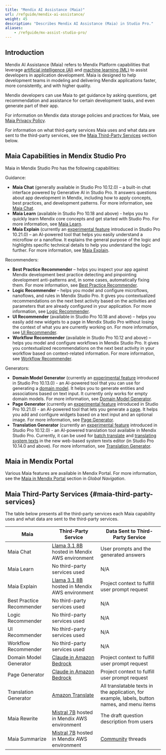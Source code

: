 ```yaml
---
title: "Mendix AI Assistance (Maia)"
url: /refguide/mendix-ai-assistance/
weight: 45
description: "Describes Mendix AI Assistance (Maia) in Studio Pro."
aliases:
    - /refguide/mx-assist-studio-pro/
---
```


## Introduction 

Mendix AI Assistance (Maia) refers to Mendix Platform capabilities that leverage [artificial intelligence (AI)](https://www.mendix.com/glossary/artificial-intelligence-ai/) and [machine learning (ML)](https://www.mendix.com/glossary/machine-learning/) to assist developers in application development. Maia is designed to help development teams in modeling and delivering Mendix applications faster, more consistently, and with higher quality. 

Mendix developers can use Maia to get guidance by asking questions, get recommendation and assistance for certain development tasks, and even generate part of their app. 

For information on Mendix data storage policies and practices for Maia, see [Maia Privacy Policy](https://www.mendix.com/legal/privacy/maia/).

For information on what third-party services Maia uses and what data are sent to the third-party services, see the [Maia Third-Party Services](#maia-third-party-services) section below.

## Maia Capabilities in Mendix Studio Pro 

Maia in Mendix Studio Pro has the following capabilities: 

Guidance:

* **Maia Chat** (generally available in Studio Pro 10.12.0) – a built-in chat interface powered by Generative AI in Studio Pro. It answers questions about app development in Mendix, including how to apply concepts, best practices, and development patterns. For more information, see [Maia Chat](/refguide/maia-chat/). 
* **Maia Learn** (available in Studio Pro 10.18 and above) - helps you to quickly learn Mendix core concepts and get started with Studio Pro. For more information, see [Maia Learn](/refguide/maia-learn/).
* **Maia Explain** (currently an [experimental feature](/releasenotes/beta-features/) introduced in Studio Pro 10.21.0) – an AI-powered tool that helps you easily understand a microflow or a nanoflow. It explains the general purpose of the logic and highlights specific technical details to help you understand the logic further. For more information, see [Maia Explain](/refguide/maia-explain/).

Recommenders:

* **Best Practice Recommender** – helps you inspect your app against Mendix development best practice detecting and pinpointing development anti-patterns and, in some cases, automatically fixing them. For more information, see [Best Practice Recommender](/refguide/best-practice-recommender/).
* **Logic Recommender** – helps you model and configure microflows, nanoflows, and rules in Mendix Studio Pro. It gives you contextualized recommendations on the next best activity based on the activities and parameters that are already configured in your application. For more information, see [Logic Recommender](/refguide/logic-recommender/).
* **UI Recommender** (available in Studio Pro 10.18 and above) – helps you easily add new widgets to a page in Mendix Studio Pro without losing the context of what you are currently working on. For more information, see [UI Recommender](/refguide/ui-recommender/).
* **Workflow Recommender** (available in Studio Pro 10.12 and above) – helps you model and configure workflows in Mendix Studio Pro. It gives you contextualized recommendations on the next best activity in your workflow based on context-related information. For more information, see [Workflow Recommender](/refguide/workflow-recommender/).

Generators:

* **Domain Model Generator** (currently an [experimental feature](/releasenotes/beta-features/) introduced in Studio Pro 10.13.0) - an AI-powered tool that you can use for generating a [domain model](/refguide/domain-model/). It helps you to generate entities and associations based on text input. It currently only works for empty domain models. For more information, see [Domain Model Generator](/refguide/domain-model-generator/).
* **Page Generator** (currently an [experimental feature](/releasenotes/beta-features/) introduced in Studio Pro 10.21.0) - an AI-powered tool that lets you generate a [page](/refguide/page/). It helps you add and configure widgets based on a text input and an optional image. For more information, see [Page Generator](/refguide/page-generator/).
* **Translation Generator** (currently an [experimental feature](/releasenotes/beta-features/) introduced in Studio Pro 10.12.0) - an AI-powered translation tool available in Mendix Studio Pro. Currently, it can be used for [batch translate](/refguide/translation-generator/#batch-translate) and [translating system texts](/refguide/translation-generator/#translate-system-text) in the new web-based system texts editor (in Studio Pro 10.14.0 and above). For more information, see [Translation Generator](/refguide/translation-generator/).

## Maia in Mendix Portal

Various Maia features are available in Mendix Portal. For more information, see the [Maia in Mendix Portal](/developerportal/global-navigation/#maia-mx-portal) section in *Global Navigation*.

## Maia Third-Party Services {#maia-third-party-services}

The table below presents all the third-party services each Maia capability uses and what data are sent to the third-party services.

| Maia | Third-Party Service | Data Sent to Third-Party Service |
| --- | --- | --- |
| Maia Chat | [Llama 3.1 8B](https://github.com/meta-llama/llama-models/blob/main/models/llama3_1/MODEL_CARD.md) hosted in Mendix AWS environment | User prompts and the generated answers |
| Maia Learn | No third-party services used | N/A |
| Maia Explain | [Llama 3.1 8B](https://github.com/meta-llama/llama-models/blob/main/models/llama3_1/MODEL_CARD.md) hosted in Mendix AWS environment | Project context to fulfill user prompt request |
| Best Practice Recommender | No third-party services used | N/A |
| Logic Recommender | No third-party services used | N/A |
| UI Recommender | No third-party services used | N/A |
| Workflow Recommender | No third-party services used | N/A |
| Domain Model Generator | [Claude in Amazon Bedrock](https://aws.amazon.com/bedrock/claude/) | Project context to fulfill user prompt request |
| Page Generator | [Claude in Amazon Bedrock](https://aws.amazon.com/bedrock/claude/) | Project context to fulfill user prompt request |
| Translation Generator | [Amazon Translate](https://aws.amazon.com/translate/) | All translatable texts in the application, for example, labels, button names, and menu items |
| Maia Rewrite | [Mistral 7B](https://mistral.ai/news/announcing-mistral-7b/) hosted in Mendix AWS environment | The draft question description from users |
| Maia Summarize | [Mistral 7B](https://mistral.ai/news/announcing-mistral-7b/) hosted in Mendix AWS environment | [Community](https://community.mendix.com/p/community) threads |
